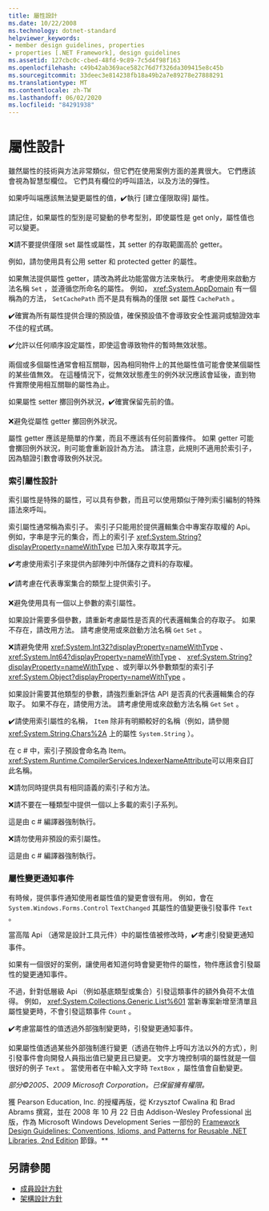 ```yaml
---
title: 屬性設計
ms.date: 10/22/2008
ms.technology: dotnet-standard
helpviewer_keywords:
- member design guidelines, properties
- properties [.NET Framework], design guidelines
ms.assetid: 127cbc0c-cbed-48fd-9c89-7c5d4f98f163
ms.openlocfilehash: c49b42ab369ace582c76d7f326da309415e8c45b
ms.sourcegitcommit: 33deec3e814238fb18a49b2a7e89278e27888291
ms.translationtype: MT
ms.contentlocale: zh-TW
ms.lasthandoff: 06/02/2020
ms.locfileid: "84291938"
---
```

# <a name="property-design"></a>屬性設計
雖然屬性的技術與方法非常類似，但它們在使用案例方面的差異很大。 它們應該會視為智慧型欄位。 它們具有欄位的呼叫語法，以及方法的彈性。

 如果呼叫端應該無法變更屬性的值，✔️執行 [建立僅限取得] 屬性。

 請記住，如果屬性的型別是可變動的參考型別，即使屬性是 get only，屬性值也可以變更。

 ❌請不要提供僅限 set 屬性或屬性，其 setter 的存取範圍高於 getter。

 例如，請勿使用具有公用 setter 和 protected getter 的屬性。

 如果無法提供屬性 getter，請改為將此功能當做方法來執行。 考慮使用來啟動方法名稱 `Set` ，並遵循您所命名的屬性。 例如， <xref:System.AppDomain> 有一個稱為的方法， `SetCachePath` 而不是具有稱為的僅限 set 屬性 `CachePath` 。

 ✔️確實為所有屬性提供合理的預設值，確保預設值不會導致安全性漏洞或驗證效率不佳的程式碼。

 ✔️允許以任何順序設定屬性，即使這會導致物件的暫時無效狀態。

 兩個或多個屬性通常會相互關聯，因為相同物件上的其他屬性值可能會使某個屬性的某些值無效。 在這種情況下，從無效狀態產生的例外狀況應該會延後，直到物件實際使用相互關聯的屬性為止。

 如果屬性 setter 擲回例外狀況，✔️確實保留先前的值。

 ❌避免從屬性 getter 擲回例外狀況。

 屬性 getter 應該是簡單的作業，而且不應該有任何前置條件。 如果 getter 可能會擲回例外狀況，則可能會重新設計為方法。 請注意，此規則不適用於索引子，因為驗證引數會導致例外狀況。

### <a name="indexed-property-design"></a>索引屬性設計
 索引屬性是特殊的屬性，可以具有參數，而且可以使用類似于陣列索引編制的特殊語法來呼叫。

 索引屬性通常稱為索引子。 索引子只能用於提供邏輯集合中專案存取權的 Api。 例如，字串是字元的集合，而上的索引子 <xref:System.String?displayProperty=nameWithType> 已加入來存取其字元。

 ✔️考慮使用索引子來提供內部陣列中所儲存之資料的存取權。

 ✔️請考慮在代表專案集合的類型上提供索引子。

 ❌避免使用具有一個以上參數的索引屬性。

 如果設計需要多個參數，請重新考慮屬性是否真的代表邏輯集合的存取子。 如果不存在，請改用方法。 請考慮使用或來啟動方法名稱 `Get` `Set` 。

 ❌請避免使用 <xref:System.Int32?displayProperty=nameWithType> 、 <xref:System.Int64?displayProperty=nameWithType> 、 <xref:System.String?displayProperty=nameWithType> 、或列舉以外參數類型的索引子 <xref:System.Object?displayProperty=nameWithType> 。

 如果設計需要其他類型的參數，請強烈重新評估 API 是否真的代表邏輯集合的存取子。 如果不存在，請使用方法。 請考慮使用或來啟動方法名稱 `Get` `Set` 。

 ✔️請使用索引屬性的名稱， `Item` 除非有明顯較好的名稱（例如，請參閱 <xref:System.String.Chars%2A> 上的屬性 `System.String` ）。

 在 c # 中，索引子預設會命名為 Item。 <xref:System.Runtime.CompilerServices.IndexerNameAttribute>可以用來自訂此名稱。

 ❌請勿同時提供具有相同語義的索引子和方法。

 ❌請不要在一種類型中提供一個以上多載的索引子系列。

 這是由 c # 編譯器強制執行。

 ❌請勿使用非預設的索引屬性。

 這是由 c # 編譯器強制執行。

### <a name="property-change-notification-events"></a>屬性變更通知事件
 有時候，提供事件通知使用者屬性值的變更會很有用。 例如，會在 `System.Windows.Forms.Control` `TextChanged` 其屬性的值變更後引發事件 `Text` 。

 當高階 Api （通常是設計工具元件）中的屬性值被修改時，✔️考慮引發變更通知事件。

 如果有一個很好的案例，讓使用者知道何時會變更物件的屬性，物件應該會引發屬性的變更通知事件。

 不過，針對低層級 Api （例如基底類型或集合）引發這類事件的額外負荷不太值得。 例如， <xref:System.Collections.Generic.List%601> 當新專案新增至清單且屬性變更時，不會引發這類事件 `Count` 。

 ✔️考慮當屬性的值透過外部強制變更時，引發變更通知事件。

 如果屬性值透過某些外部強制進行變更（透過在物件上呼叫方法以外的方式），則引發事件會向開發人員指出值已變更且已變更。 文字方塊控制項的屬性就是一個很好的例子 `Text` 。 當使用者在中輸入文字時 `TextBox` ，屬性值會自動變更。

 *部分©2005、2009 Microsoft Corporation。已保留擁有權限。*

 獲 Pearson Education, Inc. 的授權再版，從 Krzysztof Cwalina 和 Brad Abrams 撰寫，並在 2008 年 10 月 22 日由 Addison-Wesley Professional 出版，作為 Microsoft Windows Development Series 一部份的 [Framework Design Guidelines: Conventions, Idioms, and Patterns for Reusable .NET Libraries, 2nd Edition](https://www.informit.com/store/framework-design-guidelines-conventions-idioms-and-9780321545619) 節錄。**

## <a name="see-also"></a>另請參閱

- [成員設計方針](member.md)
- [架構設計方針](index.md)
